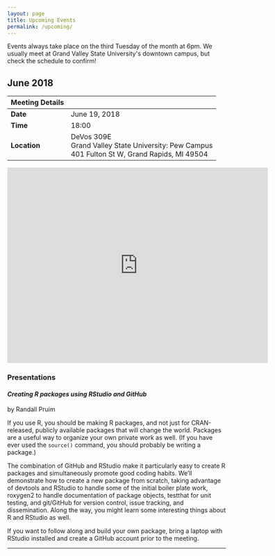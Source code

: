 ```yaml
---
layout: page
title: Upcoming Events
permalink: /upcoming/
---
```


Events always take place on the third Tuesday of the month at 6pm. We usually meet at Grand Valley State University's downtown campus, but check the schedule to confirm!

## June 2018

| Meeting Details          ||
|:-----------|:-------------|
|**Date**    |June 19, 2018 |
|**Time**    |18:00         |
|**Location**|DeVos 309E<br>Grand Valley State University: Pew Campus<br>401 Fulton St W, Grand Rapids, MI 49504|

<iframe src="https://www.google.com/maps/embed?pb=!1m18!1m12!1m3!1d2919.6694818617298!2d-85.68195459790934!3d42.96416909777801!2m3!1f0!2f0!3f0!3m2!1i1024!2i768!4f13.1!3m3!1m2!1s0x0%3A0x0!2zNDLCsDU3JzUwLjMiTiA4NcKwNDAnNDcuOSJX!5e0!3m2!1sen!2sus!4v1521903747307" width="600" height="450" frameborder="0" style="border:0" allowfullscreen></iframe>

### Presentations

#### *Creating R packages using RStudio and GitHub*

by Randall Pruim

If you use R, you should be making R packages, and not just for CRAN-released, publicly available packages that will change the world.  Packages are a useful way to organize your own private work as well.  (If you have ever used the `source()` command, you should probably be writing a package.)

The combination of GitHub and RStudio make it particularly easy to create R packages and simultaneously promote good coding habits.  We’ll demonstrate how to create a new package from scratch, taking advantage of devtools and RStudio to handle some of the initial boiler plate work, roxygen2 to handle documentation of package objects, testthat for unit testing, and git/GitHub for version control, issue tracking,  and dissemination.  Along the way, you might learn some interesting things about R and RStudio as well.

If you want to follow along and build your own package, bring a laptop with RStudio installed and create a GitHub account prior to the meeting.

------------------------------------
